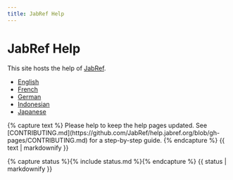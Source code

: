 ```yaml
---
title: JabRef Help
---
```


# JabRef Help

This site hosts the help of [JabRef](http://www.jabref.org/).

 * [English](en/)
 * [French](fr/)
 * [German](de/)
 * [Indonesian](in/)
 * [Japanese](ja/)

<div class="bg-info">
{% capture text %}
Please help to keep the help pages updated.
See [CONTRIBUTING.md](https://github.com/JabRef/help.jabref.org/blob/gh-pages/CONTRIBUTING.md) for a step-by-step guide.
{% endcapture %}
{{ text | markdownify }}
</div>

{% capture status %}{% include status.md %}{% endcapture %}
{{ status  | markdownify }}
